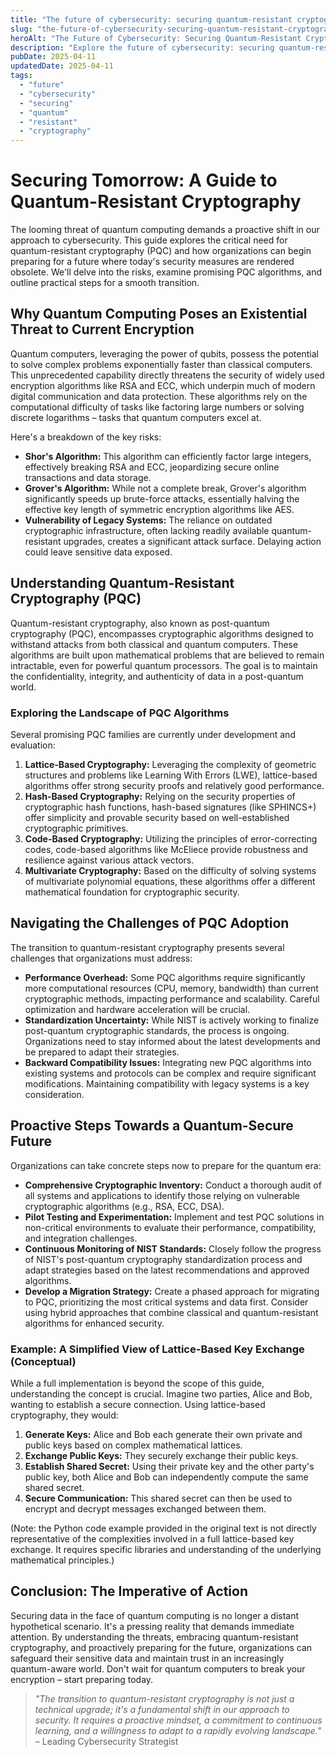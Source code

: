 ```yaml
---
title: "The future of cybersecurity: securing quantum-resistant cryptography"
slug: "the-future-of-cybersecurity-securing-quantum-resistant-cryptography"
heroAlt: "The Future of Cybersecurity: Securing Quantum-Resistant Cryptography visual cover image"
description: "Explore the future of cybersecurity: securing quantum-resistant cryptography in this detailed guide, offering insights, strategies, and practical tips to enhance your understanding and application of the topic."
pubDate: 2025-04-11
updatedDate: 2025-04-11
tags:
  - "future"
  - "cybersecurity"
  - "securing"
  - "quantum"
  - "resistant"
  - "cryptography"
---
```

# Securing Tomorrow: A Guide to Quantum-Resistant Cryptography

The looming threat of quantum computing demands a proactive shift in our approach to cybersecurity. This guide explores the critical need for quantum-resistant cryptography (PQC) and how organizations can begin preparing for a future where today's security measures are rendered obsolete. We'll delve into the risks, examine promising PQC algorithms, and outline practical steps for a smooth transition.

## Why Quantum Computing Poses an Existential Threat to Current Encryption

Quantum computers, leveraging the power of qubits, possess the potential to solve complex problems exponentially faster than classical computers. This unprecedented capability directly threatens the security of widely used encryption algorithms like RSA and ECC, which underpin much of modern digital communication and data protection. These algorithms rely on the computational difficulty of tasks like factoring large numbers or solving discrete logarithms – tasks that quantum computers excel at.

Here's a breakdown of the key risks:

*   **Shor's Algorithm:** This algorithm can efficiently factor large integers, effectively breaking RSA and ECC, jeopardizing secure online transactions and data storage.
*   **Grover's Algorithm:** While not a complete break, Grover's algorithm significantly speeds up brute-force attacks, essentially halving the effective key length of symmetric encryption algorithms like AES.
*   **Vulnerability of Legacy Systems:** The reliance on outdated cryptographic infrastructure, often lacking readily available quantum-resistant upgrades, creates a significant attack surface. Delaying action could leave sensitive data exposed.

## Understanding Quantum-Resistant Cryptography (PQC)

Quantum-resistant cryptography, also known as post-quantum cryptography (PQC), encompasses cryptographic algorithms designed to withstand attacks from both classical and quantum computers. These algorithms are built upon mathematical problems that are believed to remain intractable, even for powerful quantum processors. The goal is to maintain the confidentiality, integrity, and authenticity of data in a post-quantum world.

### Exploring the Landscape of PQC Algorithms

Several promising PQC families are currently under development and evaluation:

1.  **Lattice-Based Cryptography:** Leveraging the complexity of geometric structures and problems like Learning With Errors (LWE), lattice-based algorithms offer strong security proofs and relatively good performance.
2.  **Hash-Based Cryptography:** Relying on the security properties of cryptographic hash functions, hash-based signatures (like SPHINCS+) offer simplicity and provable security based on well-established cryptographic primitives.
3.  **Code-Based Cryptography:** Utilizing the principles of error-correcting codes, code-based algorithms like McEliece provide robustness and resilience against various attack vectors.
4.  **Multivariate Cryptography:** Based on the difficulty of solving systems of multivariate polynomial equations, these algorithms offer a different mathematical foundation for cryptographic security.

## Navigating the Challenges of PQC Adoption

The transition to quantum-resistant cryptography presents several challenges that organizations must address:

*   **Performance Overhead:** Some PQC algorithms require significantly more computational resources (CPU, memory, bandwidth) than current cryptographic methods, impacting performance and scalability. Careful optimization and hardware acceleration will be crucial.
*   **Standardization Uncertainty:** While NIST is actively working to finalize post-quantum cryptographic standards, the process is ongoing. Organizations need to stay informed about the latest developments and be prepared to adapt their strategies.
*   **Backward Compatibility Issues:** Integrating new PQC algorithms into existing systems and protocols can be complex and require significant modifications. Maintaining compatibility with legacy systems is a key consideration.

## Proactive Steps Towards a Quantum-Secure Future

Organizations can take concrete steps now to prepare for the quantum era:

*   **Comprehensive Cryptographic Inventory:** Conduct a thorough audit of all systems and applications to identify those relying on vulnerable cryptographic algorithms (e.g., RSA, ECC, DSA).
*   **Pilot Testing and Experimentation:** Implement and test PQC solutions in non-critical environments to evaluate their performance, compatibility, and integration challenges.
*   **Continuous Monitoring of NIST Standards:** Closely follow the progress of NIST's post-quantum cryptography standardization process and adapt strategies based on the latest recommendations and approved algorithms.
*   **Develop a Migration Strategy:** Create a phased approach for migrating to PQC, prioritizing the most critical systems and data first. Consider using hybrid approaches that combine classical and quantum-resistant algorithms for enhanced security.

### Example: A Simplified View of Lattice-Based Key Exchange (Conceptual)

While a full implementation is beyond the scope of this guide, understanding the concept is crucial. Imagine two parties, Alice and Bob, wanting to establish a secure connection. Using lattice-based cryptography, they would:

1.  **Generate Keys:** Alice and Bob each generate their own private and public keys based on complex mathematical lattices.
2.  **Exchange Public Keys:** They securely exchange their public keys.
3.  **Establish Shared Secret:** Using their private key and the other party's public key, both Alice and Bob can independently compute the same shared secret.
4.  **Secure Communication:** This shared secret can then be used to encrypt and decrypt messages exchanged between them.

(Note: the Python code example provided in the original text is not directly representative of the complexities involved in a full lattice-based key exchange. It requires specific libraries and understanding of the underlying mathematical principles.)

## Conclusion: The Imperative of Action

Securing data in the face of quantum computing is no longer a distant hypothetical scenario. It's a pressing reality that demands immediate attention. By understanding the threats, embracing quantum-resistant cryptography, and proactively preparing for the future, organizations can safeguard their sensitive data and maintain trust in an increasingly quantum-aware world. Don't wait for quantum computers to break your encryption – start preparing today.

> *"The transition to quantum-resistant cryptography is not just a technical upgrade; it's a fundamental shift in our approach to security. It requires a proactive mindset, a commitment to continuous learning, and a willingness to adapt to a rapidly evolving landscape."* – Leading Cybersecurity Strategist